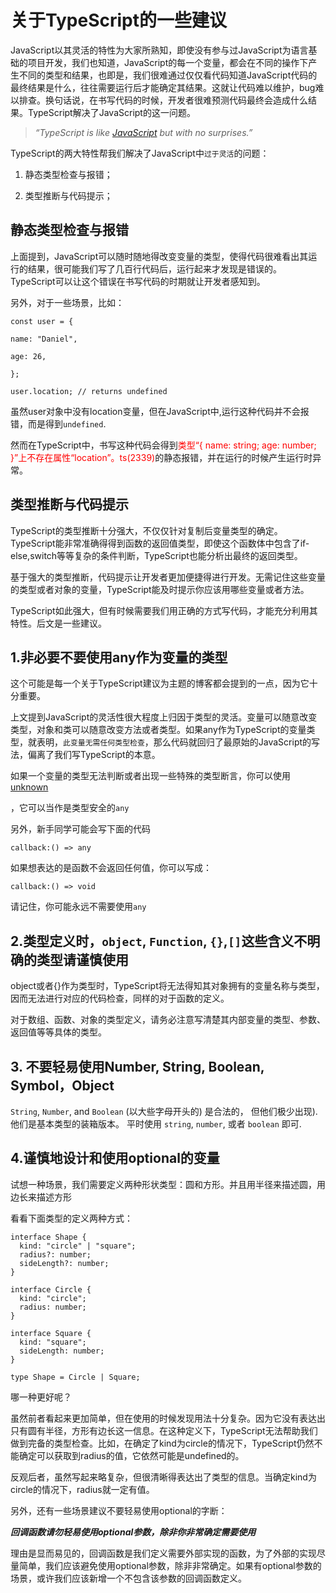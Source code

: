 # 关于TypeScript的一些建议

JavaScript以其灵活的特性为大家所熟知，即使没有参与过JavaScript为语言基础的项目开发，我们也知道，JavaScript的每一个变量，都会在不同的操作下产生不同的类型和结果，也即是，我们很难通过仅仅看代码知道JavaScript代码的最终结果是什么，往往需要运行后才能确定其结果。这就让代码难以维护，bug难以排查。换句话说，在书写代码的时候，开发者很难预测代码最终会造成什么结果。TypeScript解决了JavaScript的这一问题。

> *“TypeScript is like [JavaScript](https://www.altexsoft.com/blog/engineering/javascript-ecosystem-38-tools-for-front-and-back-end-development/) but with no surprises.”*

TypeScript的两大特性帮我们解决了JavaScript中`过于灵活`的问题：

1. 静态类型检查与报错；

2. 类型推断与代码提示；

## 静态类型检查与报错

上面提到，JavaScript可以随时随地得改变变量的类型，使得代码很难看出其运行的结果，很可能我们写了几百行代码后，运行起来才发现是错误的。TypeScript可以让这个错误在书写代码的时期就让开发者感知到。

另外，对于一些场景，比如：

```
const user = {

name: "Daniel",

age: 26,

};

user.location; // returns undefined
```

虽然user对象中没有location变量，但在JavaScript中,运行这种代码并不会报错，而是得到`undefined`.

然而在TypeScript中，书写这种代码会得到<font Color=Red>类型“{ name: string; age: number; }”上不存在属性“location”。ts(2339)</font>的静态报错，并在运行的时候产生运行时异常。

## 类型推断与代码提示

TypeScript的类型推断十分强大，不仅仅针对复制后变量类型的确定。TypeScript能非常准确得得到函数的返回值类型，即使这个函数体中包含了if-else,switch等等复杂的条件判断，TypeScript也能分析出最终的返回类型。

基于强大的类型推断，代码提示让开发者更加便捷得进行开发。无需记住这些变量的类型或者对象的变量，TypeScript能及时提示你应该用哪些变量或者方法。

TypeScript如此强大，但有时候需要我们用正确的方式写代码，才能充分利用其特性。后文是一些建议。

## 1.非必要不要使用any作为变量的类型

这个可能是每一个关于TypeScript建议为主题的博客都会提到的一点，因为它十分重要。

上文提到JavaScript的灵活性很大程度上归因于类型的灵活。变量可以随意改变类型，对象和类可以随意改变方法或者类型。如果any作为TypeScript的变量类型，就表明，`此变量无需任何类型检查`，那么代码就回归了最原始的JavaScript的写法，偏离了我们写TypeScript的本意。

如果一个变量的类型无法判断或者出现一些特殊的类型断言，你可以使用[unknown](https://www.typescriptlang.org/docs/handbook/2/everyday-types.html#type-assertions)

，它可以当作是类型安全的`any`

另外，新手同学可能会写下面的代码

```
callback:() => any
```

如果想表达的是函数不会返回任何值，你可以写成：

```
callback:() => void
```

请记住，你可能永远不需要使用`any`

## 2.类型定义时，`object`, `Function`, `{}`,`[]`这些含义不明确的类型请谨慎使用

object或者{}作为类型时，TypeScript将无法得知其对象拥有的变量名称与类型，因而无法进行对应的代码检查，同样的对于函数的定义。

对于数组、函数、对象的类型定义，请务必注意写清楚其内部变量的类型、参数、返回值等等具体的类型。

## 3. 不要轻易使用Number, String, Boolean, Symbol，Object

`String`, `Number`, and `Boolean` (以大些字母开头的) 是合法的， 但他们极少出现).他们是基本类型的装箱版本。 平时使用 `string`, `number`, 或者 `boolean` 即可.

## 4.谨慎地设计和使用optional的变量

试想一种场景，我们需要定义两种形状类型：圆和方形。并且用半径来描述圆，用边长来描述方形

看看下面类型的定义两种方式：

```
interface Shape {
  kind: "circle" | "square";
  radius?: number;
  sideLength?: number;
}
```

```
interface Circle {
  kind: "circle";
  radius: number;
}

interface Square {
  kind: "square";
  sideLength: number;
}

type Shape = Circle | Square;
```

哪一种更好呢？

虽然前者看起来更加简单，但在使用的时候发现用法十分复杂。因为它没有表达出只有圆有半径，方形有边长这一信息。在这种定义下，TypeScript无法帮助我们做到完备的类型检查。比如，在确定了kind为circle的情况下，TypeScript仍然不能确定可以获取到radius的值，它依然可能是undefined的。

反观后者，虽然写起来略复杂，但很清晰得表达出了类型的信息。当确定kind为circle的情况下，radius就一定有值。

另外，还有一些场景建议不要轻易使用optional的字断：

***回调函数请勿轻易使用optional参数，除非你非常确定需要使用***

理由是显而易见的，回调函数是我们定义需要外部实现的函数，为了外部的实现尽量简单，我们应该避免使用optional参数，除非非常确定。如果有optional参数的场景，或许我们应该新增一个不包含该参数的回调函数定义。
